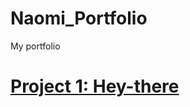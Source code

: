 # Naomi_Portfolio
My portfolio
# [Project 1: Hey-there](https://github.com/Na-o-mi/Hey-there)








